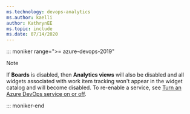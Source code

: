 ```yaml
---
ms.technology: devops-analytics
ms.author: kaelli
author: KathrynEE
ms.topic: include
ms.date: 07/14/2020
---
```



::: moniker range=">= azure-devops-2019"  

> [!NOTE]  
> If **Boards** is disabled, then **Analytics views** will also be disabled and all widgets associated with work item tracking won't appear in the widget catalog and will become disabled. To re-enable a service, see [Turn an Azure DevOps service on or off](/azure/devops/organizations/settings/set-services).  

::: moniker-end  